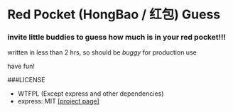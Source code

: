 ﻿Red Pocket (HongBao / 红包) Guess
===

### invite little buddies to guess how much is in your red pocket!!!

written in less than 2 hrs, so should be *buggy* for production use

have fun!

###LICENSE
* WTFPL (Except express and other dependencies)
* express: MIT [[project page]](https://www.npmjs.com/package/express)
